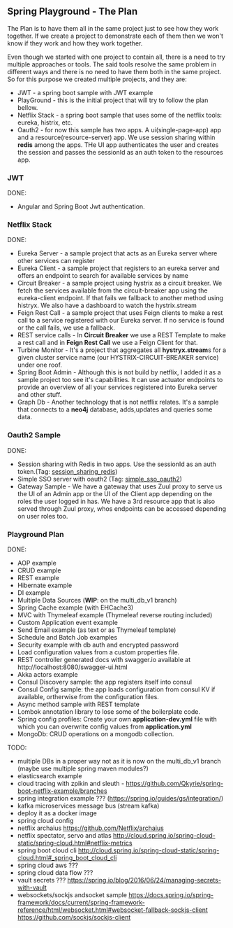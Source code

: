 Spring Playground - The Plan
-
The Plan is to have them all in the same project just to see how they work together. If we create a project to demonstrate each of them then we won't know if they work and how they work together.

Even though we started with one project to contain all, there is a need to try multiple approaches or tools. The said tools resolve the same problem in different ways and there is no need to have them both in the same project.
So for this purpose we created multiple projects, and they are:
 - JWT - a spring boot sample with JWT example 
 - PlayGround - this is the initial project that will try to follow the plan bellow.
 - Netflix Stack - a spring boot sample that uses some of the netflix tools: eureka, histrix, etc.
 - Oauth2 - for now this sample has two apps. A ui(single-page-app) app and a resource(resource-server) app. We use session sharing within **redis** among the apps. THe UI app authenticates the user and creates the session and passes the sessionId as an auth token to the resources app. 
 
### JWT

DONE:
 - Angular and Spring Boot Jwt authentication.
 
### Netflix Stack
 
DONE:
 - Eureka Server - a sample project that acts as an Eureka server where other services can register
 - Eureka Client - a sample project that registers to an eureka server and offers an endpoint to search for available services by name
 - Circuit Breaker - a sample project using hystrix as a circuit breaker. We fetch the services available from the circuit-breaker app using the eureka-client endpoint. If that fails we fallback to another method using histryx. We also have a dashboard to watch the hystrix.stream
 - Feign Rest Call - a sample project that uses Feign clients to make a rest call to a service registered with our Eureka server. If no service is found or the call fails, we use a fallback.
 - REST service calls - In **Circuit Breaker** we use a REST Template to make a rest call and in **Feign Rest Call** we use a Feign Client for that.
 - Turbine Monitor - It's a project that aggregates all **hystryx.stream**s for a given cluster service name (our HYSTRIX-CIRCUIT-BREAKER service) under one roof.
 - Spring Boot Admin - Although this is not build by netflix, I added it as a sample project too see it's capabilities. It can use actuator endpoints to provide an overview of all your services registered into Eureka server and other stuff.
 - Graph Db - Another technology that is not netflix relates. It's a sample that connects to a **neo4j** database, adds,updates and queries some data.

### Oauth2 Sample

DONE:
 - Session sharing with Redis in two apps. Use the sessionId as an auth token.(Tag: [session_sharing_redis](https://github.com/bogdanmic/spring-sample/releases/tag/session_sharing_redis))
 - Simple SSO server with oauth2 (Tag: [simple_sso_oauth2](https://github.com/bogdanmic/spring-sample/releases/tag/simple_sso_oauth2))
 - Gateway Sample - We have a gateway that uses Zuul proxy to serve us the UI of an Admin app or the UI of the Client app depending on the roles the user logged in has. We have a 3rd resource app that is also served through Zuul proxy, whos endpoints can be accessed depending on user roles too.

### Playground Plan

DONE:
 - AOP example
 - CRUD example
 - REST example
 - Hibernate example
 - DI example
 - Multiple Data Sources (**WIP**: on the multi_db_v1 branch)
 - Spring Cache example (with EHCache3)
 - MVC with Thymeleaf example (Thymeleaf reverse routing included)
 - Custom Application event example
 - Send Email example (as text or as Thymeleaf template)
 - Schedule and Batch Job examples
 - Security example with db auth and encrypted password
 - Load configuration values from a custom properties file.
 - REST controller generated docs with swagger.io available at http://localhost:8080/swagger-ui.html
 - Akka actors example
 - Consul Discovery sample: the app registers itself into consul
 - Consul Config sample: the app loads configuration from consul KV if available, ortherwise from the configuration files.
 - Async method sample with REST template
 - Lombok annotation library to lose some of the boilerplate code.
 - Spring config profiles: Create your own **application-dev.yml** file with which you can overwrite config values from **application.yml**
 - MongoDb: CRUD operations on a mongodb collection.

TODO:
 - multiple DBs in a proper way not as it is now on the multi_db_v1 branch (maybe use multiple spring maven modules?)
 - elasticsearch example
 - cloud tracing with zpikin and sleuth - https://github.com/Qkyrie/spring-boot-netflix-example/branches
 - spring integration example ??? (https://spring.io/guides/gs/integration/)
 - kafka microservices message bus (stream kafka)
 - deploy it as a docker image
 - spring cloud config
 - netflix archaius https://github.com/Netflix/archaius
 - netflix spectator, servo and atlas http://cloud.spring.io/spring-cloud-static/spring-cloud.html#netflix-metrics
 - spring boot cloud cli http://cloud.spring.io/spring-cloud-static/spring-cloud.html#_spring_boot_cloud_cli
 - spring cloud aws ???
 - spring cloud data flow ???
 - vault secrets ??? https://spring.io/blog/2016/06/24/managing-secrets-with-vault
 - websockets/sockjs andsocket sample https://docs.spring.io/spring-framework/docs/current/spring-framework-reference/html/websocket.html#websocket-fallback-sockjs-client https://github.com/sockjs/sockjs-client

